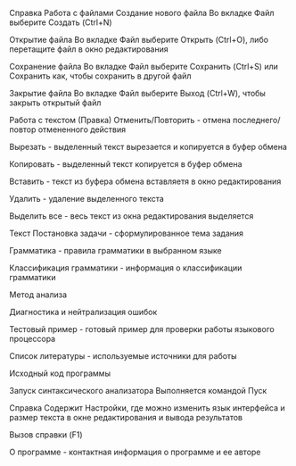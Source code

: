 Справка
Работа с файлами
Создание нового файла
Во вкладке Файл выберите Создать (Ctrl+N)

Открытие файла
Во вкладке Файл выберите Открыть (Ctrl+O), либо перетащите файл в окно редактирования

Сохранение файла
Во вкладке Файл выберите Сохранить (Ctrl+S) или Сохранить как, чтобы сохранить в другой файл

Закрытие файла
Во вкладке Файл выберите Выход (Ctrl+W), чтобы закрыть открытый файл

Работа с текстом (Правка)
Отменить/Повторить - отмена последнего/повтор отмененного действия

Вырезать - выделенный текст вырезается и копируется в буфер обмена

Копировать - выделенный текст копируется в буфер обмена

Вставить - текст из буфера обмена вставляетя в окно редактирования

Удалить - удаление выделенного текста

Выделить все - весь текст из окна редактирования выделяется

Текст
Постановка задачи - сформулированное тема задания

Грамматика - правила грамматики в выбранном языке

Классификация грамматики - информация о классификации грамматики

Метод анализа

Диагностика и нейтрализация ошибок

Тестовый пример - готовый пример для проверки работы языкового процессора

Список литературы - используемые источники для работы

Исходный код программы

Запуск синтаксического анализатора
Выполняется командой Пуск

Справка
Содержит Настройки, где можно изменить язык интерфейса и размер текста в окне редактирования и вывода результатов

Вызов справки (F1)

О программе - контактная информация о программе и ее авторе
